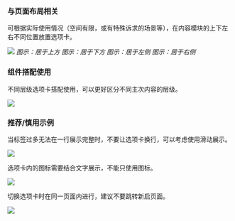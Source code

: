 

### 与页面布局相关

可根据实际使用情况（空间有限，或有特殊诉求的场景等），在内容模块的上下左右不同位置放置选项卡。


![](https://oteam-tdesign-1258344706.cos.ap-guangzhou.myqcloud.com/site/design/%E9%80%89%E9%A1%B9%E5%8D%A1-%E9%A1%B5%E9%9D%A2%E5%B8%83%E5%B1%80%E7%9B%B8%E5%85%B3@2x.png)
<em>图示：居于上方</em>
<em>图示：居于下方</em>
<em>图示：居于左侧</em>
<em>图示：居于右侧</em>

### 组件搭配使用

不同层级选项卡搭配使用，可以更好区分不同主次内容的层级。

![](https://oteam-tdesign-1258344706.cos.ap-guangzhou.myqcloud.com/site/design/%E9%80%89%E9%A1%B9%E5%8D%A1-%E7%BB%84%E4%BB%B6%E6%90%AD%E9%85%8D%E4%BD%BF%E7%94%A8@2x.png)



### 推荐/慎用示例

当标签过多无法在一行展示完整时，不要让选项卡换行，可以考虑使用滑动展示。

![](https://oteam-tdesign-1258344706.cos.ap-guangzhou.myqcloud.com/site/design/%E6%AD%A5%E9%AA%A4%E6%9D%A1-%E6%AD%A3%E9%94%991.png)


选项卡内的图标需要结合文字展示，不能只使用图标。

![](https://oteam-tdesign-1258344706.cos.ap-guangzhou.myqcloud.com/site/design/%E6%AD%A5%E9%AA%A4%E6%9D%A1-%E6%AD%A3%E9%94%992.png)

切换选项卡时在同一页面内进行，建议不要跳转新启页面。

![](https://oteam-tdesign-1258344706.cos.ap-guangzhou.myqcloud.com/site/design/%E9%80%89%E9%A1%B9%E5%8D%A1-%E6%AD%A3%E9%94%99-%E4%BD%BF%E7%94%A8%E6%96%87%E5%AD%97%E9%93%BE.png)

